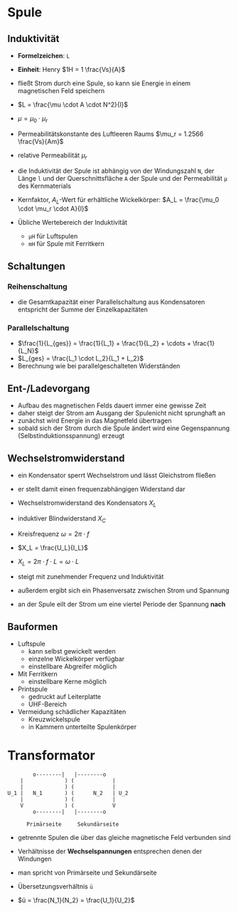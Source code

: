 # Spule

## Induktivität

- **Formelzeichen**: `L`
- **Einheit**: Henry $1H = 1 \frac{Vs}{A}$

- fließt Strom durch eine Spule, so kann sie Energie in einem magnetischen Feld speichern

- $L = \frac{\mu \cdot A \cdot N^2}{l}$
- $\mu = \mu_0 \cdot \mu_r$
- Permeabilitätskonstante des Luftleeren Raums $\mu_r = 1.2566 \frac{Vs}{Am}$
- relative Permeabilität $\mu_r$

- die Induktivität der Spule ist abhängig von der Windungszahl `N`, der Länge `l` und der Querschnittsfläche `A` der Spule und der Permeabilität `µ` des Kernmaterials

- Kernfaktor, $A_L$-Wert für erhältliche Wickelkörper: $A_L = \frac{\mu_0 \cdot \mu_r \cdot A}{l}$

- Übliche Wertebereich der Induktivität
  - `µH` für Luftspulen
  - `mH` für Spule mit Ferritkern

## Schaltungen

### Reihenschaltung

- die Gesamtkapazität einer Parallelschaltung aus Kondensatoren entspricht der Summe der Einzelkapazitäten

### Parallelschaltung

- $\frac{1}{L_{ges}} = \frac{1}{L_1} + \frac{1}{L_2} + \cdots + \frac{1}{L_N}$
- $L_{ges} = \frac{L_1 \cdot L_2}{L_1 + L_2}$
- Berechnung wie bei parallelgeschalteten Widerständen

## Ent-/Ladevorgang

- Aufbau des magnetischen Felds dauert immer eine gewisse Zeit
- daher steigt der Strom am Ausgang der Spulenicht nicht sprunghaft an
- zunächst wird Energie in das Magnetfeld übertragen
- sobald sich der Strom durch die Spule ändert wird eine Gegenspannung (Selbstinduktionsspannung) erzeugt

## Wechselstromwiderstand

- ein Kondensator sperrt Wechselstrom und lässt Gleichstrom fließen
- er stellt damit einen frequenzabhängigen Widerstand dar
- Wechselstromwiderstand des Kondensators $X_L$
- induktiver Blindwiderstand $X_C$
- Kreisfrequenz $\omega = 2 \pi \cdot f$

- $X_L = \frac{U_L}{I_L}$
- $X_L = 2 \pi \cdot f \cdot L = \omega \cdot L$

- steigt mit zunehmender Frequenz und Induktivität
- außerdem ergibt sich ein Phasenversatz zwischen Strom und Spannung
- an der Spule eilt der Strom um eine viertel Periode der Spannung **nach**

## Bauformen

- Luftspule
  - kann selbst gewickelt werden
  - einzelne Wickelkörper verfügbar
  - einstellbare Abgreifer möglich
- Mit Ferritkern
  - einstellbare Kerne möglich
- Printspule
  - gedruckt auf Leiterplatte
  - UHF-Bereich
- Vermeidung schädlicher Kapazitäten
  - Kreuzwickelspule
  - in Kammern unterteilte Spulenkörper

# Transformator

```
        o--------|   |--------o
    |             ) (            |
    |             ) (            |
U_1 |   N_1       ) (      N_2   | U_2
    |             ) (            |
    V             ) (            V
        o--------|   |--------o

      Primärseite     Sekundärseite
```

* getrennte Spulen die über das gleiche magnetische Feld verbunden sind
* Verhältnisse der **Wechselspannungen** entsprechen denen der Windungen
* man spricht von Primärseite und Sekundärseite

* Übersetzungsverhältnis `ü`
* $ü = \frac{N_1}{N_2} = \frac{U_1}{U_2}$